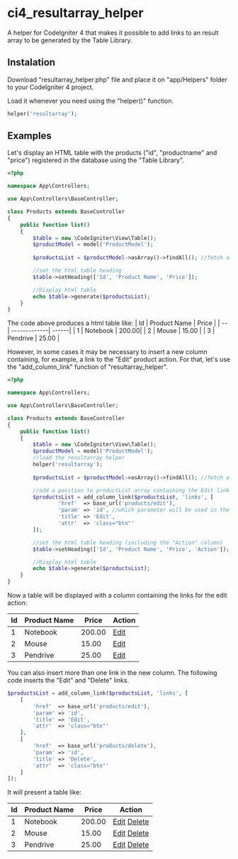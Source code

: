 # ci4_resultarray_helper
A helper for CodeIgniter 4 that makes it possible to add links to an result array to be generated by the Table Library.

## Instalation
Download "resultarray_helper.php" file and place it on "app/Helpers" folder to your CodeIgniter 4 project.

Load it whenever you need using the "helper()" function.

```php
helper('resultarray');
```

## Examples
Let's display an HTML table with the products ("id", "productname" and "price") registered in the database using the "Table Library".

```php
<?php

namespace App\Controllers;

use App\Controllers\BaseController;

class Products extends BaseController
{
    public function list()
    {
        $table = new \CodeIgniter\View\Table();
        $productModel = model('ProductModel');
        
        $productsList = $productModel->asArray()->findAll(); //fetch all products in an array var

        //set the html table heading
        $table->setHeading(['Id', 'Product Name', 'Price']);

        //Display html table
        echo $table->generate($productsList);
    }
}
```
The code above produces a html table like:
| Id | Product Name | Price |
| -- | -------------| ------|
| 1  | Notebook     | 200.00|
| 2  | Mouse        | 15.00 |
| 3  | Pendrive     | 25.00 |

However, in some cases it may be necessary to insert a new column containing, for example, a link to the "Edit" product action. For that, let's use the "add_column_link" function of "resultarray_helper".

```php
<?php

namespace App\Controllers;

use App\Controllers\BaseController;

class Products extends BaseController
{
    public function list()
    {
        $table = new \CodeIgniter\View\Table();
        $productModel = model('ProductModel');
        //load the resultarray helper
        helper('resultarray');
        
        $productsList = $productModel->asArray()->findAll(); //fetch all products in an array var

        //add a position to productList array containing the Edit link
        $productsList = add_column_link($productsList, 'links', [
                'href'  => base_url('products/edit'),
                'param' => 'id', //which parameter will be used in the URL (will be produced "products/edit/{id}) (E.g. products/edit/1 , products/edit/2 , etc...)
                'title' => 'Edit',
                'attr'  => 'class="btn"'
        ]);

        //set the html table heading (including the "Action" column)
        $table->setHeading(['Id', 'Product Name', 'Price', 'Action']);

        //Display html table
        echo $table->generate($productsList);
    }
}
```
Now a table will be displayed with a column containing the links for the edit action:

| Id | Product Name | Price | Action |
| -- | -------------| ------| -------|
| 1  | Notebook     | 200.00|[Edit](#)|
| 2  | Mouse        | 15.00 |[Edit](#)|
| 3  | Pendrive     | 25.00 |[Edit](#)|

You can also insert more than one link in the new column. The following code inserts the "Edit" and "Delete" links.

```php
$productsList = add_column_link($productsList, 'links', [
    [
        'href'  => base_url('products/edit'),
        'param' => 'id',
        'title' => 'Edit',
        'attr'  => 'class="btn"'
    ],
    [
        'href'  => base_url('products/delete'),
        'param' => 'id',
        'title' => 'Delete',
        'attr'  => 'class="btn"'
    ]
]);
```

It will present a table like:

| Id | Product Name | Price | Action |
| -- | -------------| ------| -------|
| 1  | Notebook     | 200.00|[Edit](#) [Delete](#)|
| 2  | Mouse        | 15.00 |[Edit](#) [Delete](#)|
| 3  | Pendrive     | 25.00 |[Edit](#) [Delete](#)|